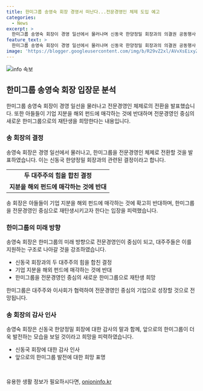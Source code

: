 ```yaml
---
title: 한미그룹 송영숙 회장 경영서 떠난다...전문경영인 체제 도입 예고
categories:
  - News
excerpt: >
  한미그룹 송영숙 회장이 경영 일선에서 물러나며 신동국 한양정밀 회장과의 의결권 공동행사 약정에 대한 결정을 발표했습니다. 이에 따라 한미그룹은 전문경영인 체제를 구축하고, 아들들의 기업 지분을 해외 펀드에 매각하지 않을 것을 밝혔습니다. 송 회장은 신 회장과의 협력을 강조하며, 한미그룹이 새로운 모습으로 재탄생하기를 기대했습니다. 함께 힘을 합쳐 발전하는 모습을 보일 것으로 전망됩니다.
feature_text: >
  한미그룹 송영숙 회장이 경영 일선에서 물러나며 신동국 한양정밀 회장과의 의결권 공동행사 약정에 대한 결정을 발표했습니다. 이에 따라 한미그룹은 전문경영인 체제를 구축하고, 아들들의 기업 지분을 해외 펀드에 매각하지 않을 것을 밝혔습니다. 송 회장은 신 회장과의 협력을 강조하며, 한미그룹이 새로운 모습으로 재탄생하기를 기대했습니다. 함께 힘을 합쳐 발전하는 모습을 보일 것으로 전망됩니다.
image: 'https://blogger.googleusercontent.com/img/b/R29vZ2xl/AVvXsEixyZcFfHzMRdzZMjFBmAUKJYCLCGyLL1o632UiGVXcaFdKo_bkvkuCioo0uUKlGfBVcT3P84aROyZIXSBEx3Aw5nCQ3pTgDom1WDC4m8eifvWiAmWEEVb4x6G_l8C0QH225ldMjyaFvpxGEBGNO37VmDTDMHGhJPq73UglMfDca1-0aw/s1600/blogspot.png'
---
```


<p><img src="https://blogger.googleusercontent.com/img/b/R29vZ2xl/AVvXsEixyZcFfHzMRdzZMjFBmAUKJYCLCGyLL1o632UiGVXcaFdKo_bkvkuCioo0uUKlGfBVcT3P84aROyZIXSBEx3Aw5nCQ3pTgDom1WDC4m8eifvWiAmWEEVb4x6G_l8C0QH225ldMjyaFvpxGEBGNO37VmDTDMHGhJPq73UglMfDca1-0aw/s1600/blogspot.png" alt="info 속보" /></p>

<h2 data-ke-size="size26">한미그룹 송영숙 회장 입장문 분석</h2>

<p data-ke-size="size16">한미그룹 송영숙 회장이 경영 일선을 물러나고 전문경영인 체제로의 전환을 발표했습니다. 또한 아들들이 기업 지분을 해외 펀드에 매각하는 것에 반대하며 전문경영인 중심의 새로운 한미그룹으로의 재탄생을 희망한다는 내용입니다.</p>

<h3 data-ke-size="size24">송 회장의 결정</h3>

<p data-ke-size="size16">송영숙 회장은 경영 일선에서 물러나고, 한미그룹을 전문경영인 체제로 전환할 것을 발표하였습니다. 이는 신동국 한양정밀 회장과의 관련된 결정이라고 합니다.</p>

<table>
    <tr>
        <td style="text-align: center; height: 17px;"><b>두 대주주의 힘을 합친 결정</b></td>
    </tr>
    <tr>
        <td style="text-align: center; height: 17px;"><b>지분을 해외 펀드에 매각하는 것에 반대</b></td>
    </tr>
</table>

<p data-ke-size="size16">송 회장은 아들들이 기업 지분을 해외 펀드에 매각하는 것에 확고히 반대하며, 한미그룹을 전문경영인 중심으로 재탄생시키고자 한다는 입장을 피력했습니다.</p>

<h3 data-ke-size="size24">한미그룹의 미래 방향</h3>

<p data-ke-size="size16">송영숙 회장은 한미그룹의 미래 방향으로 전문경영인이 중심이 되고, 대주주들은 이를 지원하는 구조로 나아갈 것을 강조하였습니다.</p>

<ul>
    <li>신동국 회장과의 두 대주주의 힘을 합친 결정</li>
    <li>기업 지분을 해외 펀드에 매각하는 것에 반대</li>
    <li>한미그룹을 전문경영인 중심의 새로운 한미그룹으로 재탄생 희망</li>
</ul>

<p data-ke-size="size16">한미그룹은 대주주와 이사회가 협력하여 전문경영인 중심의 기업으로 성장할 것으로 전망됩니다.</p>

<h3 data-ke-size="size24">송 회장의 감사 인사</h3>

<p data-ke-size="size16">송영숙 회장은 신동국 한양정밀 회장에 대한 감사의 말과 함께, 앞으로의 한미그룹이 더욱 발전하는 모습을 보일 것이라고 희망을 피력하였습니다.</p>

<ul>
    <li>신동국 회장에 대한 감사 인사</li>
    <li>앞으로의 한미그룹 발전에 대한 희망 표명</li>
</ul>

<p data-ke-size="size16">&nbsp;</p>
유용한 생활 정보가 필요하시다면, <a href="https://onioninfo.kr" rel="dofollow">onioninfo.kr</a>


